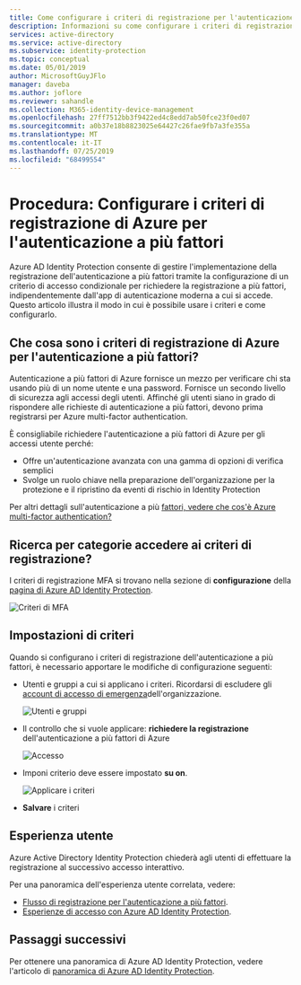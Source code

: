 ```yaml
---
title: Come configurare i criteri di registrazione per l'autenticazione a più fattori in Azure Active Directory Identity Protection | Microsoft Docs
description: Informazioni su come configurare i criteri di registrazione per l'autenticazione a più fattori di Azure Active Directory Identity Protection.
services: active-directory
ms.service: active-directory
ms.subservice: identity-protection
ms.topic: conceptual
ms.date: 05/01/2019
author: MicrosoftGuyJFlo
manager: daveba
ms.author: joflore
ms.reviewer: sahandle
ms.collection: M365-identity-device-management
ms.openlocfilehash: 27ff7512bb3f9422ed4c8edd7ab50fce23f0ed07
ms.sourcegitcommit: a0b37e18b8823025e64427c26fae9fb7a3fe355a
ms.translationtype: MT
ms.contentlocale: it-IT
ms.lasthandoff: 07/25/2019
ms.locfileid: "68499554"
---
```

# <a name="how-to-configure-the-azure-multi-factor-authentication-registration-policy"></a>Procedura: Configurare i criteri di registrazione di Azure per l'autenticazione a più fattori

Azure AD Identity Protection consente di gestire l'implementazione della registrazione dell'autenticazione a più fattori tramite la configurazione di un criterio di accesso condizionale per richiedere la registrazione a più fattori, indipendentemente dall'app di autenticazione moderna a cui si accede. Questo articolo illustra il modo in cui è possibile usare i criteri e come configurarlo.



## <a name="what-is-the-azure-multi-factor-authentication-registration-policy"></a>Che cosa sono i criteri di registrazione di Azure per l'autenticazione a più fattori?

Autenticazione a più fattori di Azure fornisce un mezzo per verificare chi sta usando più di un nome utente e una password. Fornisce un secondo livello di sicurezza agli accessi degli utenti. Affinché gli utenti siano in grado di rispondere alle richieste di autenticazione a più fattori, devono prima registrarsi per Azure multi-factor authentication.

È consigliabile richiedere l'autenticazione a più fattori di Azure per gli accessi utente perché:

- Offre un'autenticazione avanzata con una gamma di opzioni di verifica semplici
- Svolge un ruolo chiave nella preparazione dell'organizzazione per la protezione e il ripristino da eventi di rischio in Identity Protection

Per altri dettagli sull'autenticazione a più [fattori, vedere che cos'è Azure multi-factor authentication?](../authentication/howto-mfa-getstarted.md)

## <a name="how-do-i-access-the-registration-policy"></a>Ricerca per categorie accedere ai criteri di registrazione?

I criteri di registrazione MFA si trovano nella sezione di **configurazione** della [pagina di Azure AD Identity Protection](https://portal.azure.com/#blade/Microsoft_AAD_ProtectionCenter/IdentitySecurityDashboardMenuBlade/SignInPolicy).

![Criteri di MFA](./media/howto-mfa-policy/1014.png)

## <a name="policy-settings"></a>Impostazioni di criteri

Quando si configurano i criteri di registrazione dell'autenticazione a più fattori, è necessario apportare le modifiche di configurazione seguenti:

- Utenti e gruppi a cui si applicano i criteri. Ricordarsi di escludere gli [account di accesso di emergenza](../users-groups-roles/directory-emergency-access.md)dell'organizzazione.

    ![Utenti e gruppi](./media/howto-mfa-policy/11.png)

- Il controllo che si vuole applicare: **richiedere la registrazione** dell'autenticazione a più fattori di Azure

    ![Accesso](./media/howto-mfa-policy/12.png)

- Imponi criterio deve essere impostato **su on**.

    ![Applicare i criteri](./media/howto-mfa-policy/14.png)

- **Salvare** i criteri

## <a name="user-experience"></a>Esperienza utente

Azure Active Directory Identity Protection chiederà agli utenti di effettuare la registrazione al successivo accesso interattivo.

Per una panoramica dell'esperienza utente correlata, vedere:

- [Flusso di registrazione per l'autenticazione a più fattori](flows.md#multi-factor-authentication-registration).  
- [Esperienze di accesso con Azure AD Identity Protection](flows.md).  

## <a name="next-steps"></a>Passaggi successivi

Per ottenere una panoramica di Azure AD Identity Protection, vedere l'articolo di [panoramica di Azure AD Identity Protection](overview.md).
